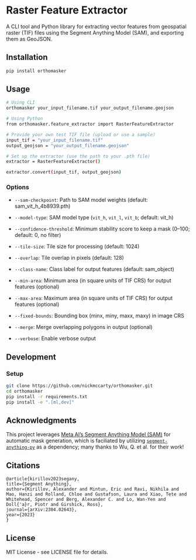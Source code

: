 # Raster Feature Extractor

A CLI tool and Python library for extracting vector features from geospatial raster (TIF) files using the Segment Anything Model (SAM), and exporting them as GeoJSON.

## Installation

```bash
pip install orthomasker
```

## Usage

```bash
# Using CLI
orthomasker your_input_filename.tif your_output_filename.geojson

# Using Python
from orthomasker.feature_extractor import RasterFeatureExtractor

# Provide your own test TIF file (upload or use a sample)
input_tif = "your_input_filename.tif"
output_geojson = "your_output_filename.geojson"

# Set up the extractor (use the path to your .pth file)
extractor = RasterFeatureExtractor()

extractor.convert(input_tif, output_geojson)
```

### Options

- `--sam-checkpoint`: Path to SAM model weights (default: sam_vit_h_4b8939.pth)

- `--model-type`: SAM model type (`vit_h`, `vit_l`, `vit_b`; default: vit_h)

- `--confidence-threshold`: Minimum stability score to keep a mask (0–100; default: 0, no filter)

- `--tile-size`: Tile size for processing (default: 1024)

- `--overlap`: Tile overlap in pixels (default: 128)

- `--class-name`: Class label for output features (default: sam_object)

- `--min-area`: Minimum area (in square units of TIF CRS) for output features (optional)

- `--max-area`: Maximum area (in square units of TIF CRS) for output features (optional)

- `--fixed-bounds`: Bounding box (minx, miny, maxx, maxy) in image CRS

- `--merge`: Merge overlapping polygons in output (optional)

- `--verbose`: Enable verbose output

## Development

### Setup

```bash
git clone https://github.com/nickmccarty/orthomasker.git
cd orthomasker
pip install -r requirements.txt
pip install -e ".[ml,dev]"
```

## Acknowledgments

This project leverages [Meta AI’s Segment Anything Model (SAM)](https://github.com/facebookresearch/segment-anything) for automatic mask generation, which is faciliated by utilizing [`segment-anything-py`](https://pypi.org/project/segment-anything-py/) as a dependency; many thanks to Wu, Q. et al. for their work!

## Citations

```
@article{kirillov2023segany,
title={Segment Anything},
author={Kirillov, Alexander and Mintun, Eric and Ravi, Nikhila and Mao, Hanzi and Rolland, Chloe and Gustafson, Laura and Xiao, Tete and Whitehead, Spencer and Berg, Alexander C. and Lo, Wan-Yen and Doll{'a}r, Piotr and Girshick, Ross},
journal={arXiv:2304.02643},
year={2023}
}
```

## License

MIT License - see LICENSE file for details.
